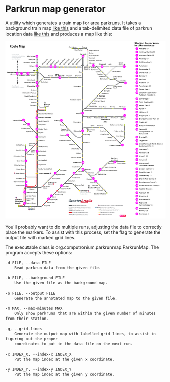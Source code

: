 # Parkrun map generator

A utility which generates a train map for area parkruns.  It takes a background train
map [like this](resources/source.png) and a tab-delimited data file of parkrun location
data [like this](resources/parkruns.tsv) and produces a map like this:

![East Anglia parkruns by train](output/GreaterAngliaParkruns.png)

You'll probably want to do multiple runs, adjusting the data file to correctly place the
markers.  To assist with this process, set the flag to generate the output file with
marked grid lines.

The executable class is org.computronium.parkrunmap.ParkrunMap.  The program accepts these options:

    -d FILE, --data FILE
        Read parkrun data from the given file.

    -b FILE, --background FILE
        Use the given file as the background map.

    -o FILE, --output FILE
        Generate the annotated map to the given file.

    -m MAX, --max-minutes MAX
        Only show parkruns that are within the given number of minutes from their station.

    -g, --grid-lines
        Generate the output map with labelled grid lines, to assist in figuring out the proper
        coordinates to put in the data file on the next run.

    -x INDEX_X, --index-x INDEX_X
        Put the map index at the given x coordinate.

    -y INDEX_Y, --index-y INDEX_Y
        Put the map index at the given y coordinate.
